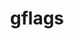 ---
title: "gflags"
layout: cache
categories: [package, develop-2025-06-01]
meta: {"compilers": ["gcc@11.4.0", "gcc@13.2.0"], "num_specs": 3, "num_specs_by_stack": {"e4s": 2, "ml-linux-x86_64-rocm": 1, "root": 3}, "oss": ["ubuntu22.04", "ubuntu24.04"], "platforms": ["linux"], "stacks": ["e4s", "ml-linux-x86_64-rocm", "root"], "targets": ["x86_64_v3"], "versions": ["2.2.2"]}
spec_details: [{"compiler": "gcc@13.2.0", "hash": "7vssoitrgfnb6r3o3p6az5oz3vihr5ft", "os": "ubuntu24.04", "platform": "linux", "size": "-", "stacks": ["ml-linux-x86_64-rocm", "root"], "target": "x86_64_v3", "variants": ["build_system=cmake", "build_type=Release", "generator=make", "~ipo"], "versions": ["2.2.2"]}, {"compiler": "gcc@11.4.0", "hash": "ghrpgak7mofku7cbmfbnh6i5sfdbpzpe", "os": "ubuntu22.04", "platform": "linux", "size": "-", "stacks": ["e4s", "root"], "target": "x86_64_v3", "variants": ["build_system=cmake", "build_type=Release", "generator=make", "~ipo"], "versions": ["2.2.2"]}, {"compiler": "gcc@11.4.0", "hash": "ls4uzsyt7xqqlcus5reuqsnyg3jfcbqm", "os": "ubuntu22.04", "platform": "linux", "size": "-", "stacks": ["e4s", "root"], "target": "x86_64_v3", "variants": ["build_system=cmake", "build_type=Release", "generator=make", "~ipo"], "versions": ["2.2.2"]}]
---